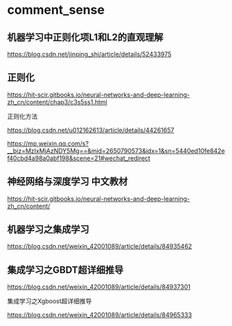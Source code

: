 # comment_sense

## 机器学习中正则化项L1和L2的直观理解

https://blog.csdn.net/jinping_shi/article/details/52433975

## 正则化

https://hit-scir.gitbooks.io/neural-networks-and-deep-learning-zh_cn/content/chap3/c3s5ss1.html

正则化方法

https://blog.csdn.net/u012162613/article/details/44261657

https://mp.weixin.qq.com/s?__biz=MzIxMjAzNDY5Mg==&mid=2650790573&idx=1&sn=5440ed10fe842ef40cbd4a98a0abf198&scene=21#wechat_redirect


## 神经网络与深度学习 中文教材

https://hit-scir.gitbooks.io/neural-networks-and-deep-learning-zh_cn/content/

## 机器学习之集成学习

https://blog.csdn.net/weixin_42001089/article/details/84935462

## 集成学习之GBDT超详细推导

https://blog.csdn.net/weixin_42001089/article/details/84937301

集成学习之Xgboost超详细推导

https://blog.csdn.net/weixin_42001089/article/details/84965333
